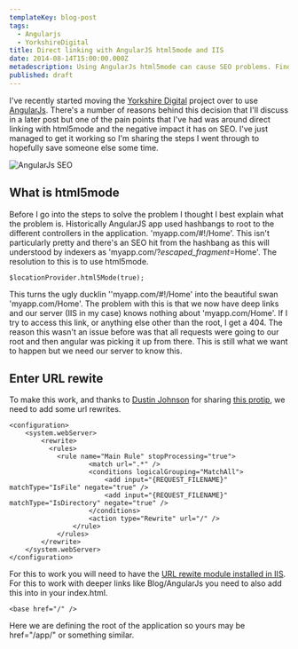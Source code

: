 ```yaml
---
templateKey: blog-post
tags:
  - Angularjs
  - YorkshireDigital
title: Direct linking with AngularJS html5mode and IIS
date: 2014-08-14T15:00:00.000Z
metadescription: Using AngularJs html5mode can cause SEO problems. Find out how to work around them in IIS.
published: draft
---
```


I've recently started moving the [Yorkshire Digital][0] project over to use [AngularJs][1]. There's a number of reasons behind this decision that I'll discuss in a later post but one of the pain points that I've had was around direct linking with html5mode and the negative impact it has on SEO. I've just managed to get it working so I'm sharing the steps I went through to hopefully save someone else some time.

![AngularJs SEO][5]

<!--excerpt-->

What is html5mode
-----------------

Before I go into the steps to solve the problem I thought I best explain what the problem is. Historically AngularJS app used hashbangs to root to the different controllers in the application. 'myapp.com/#!/Home'. This isn't particularly pretty and there's an SEO hit from the hashbang as this will understood by indexers as 'myapp.com/?_escaped_fragment_=Home'. The resolution to this is to use html5mode.

	$locationProvider.html5Mode(true);

This turns the ugly ducklin ''myapp.com/#!/Home' into the beautiful swan 'myapp.com/Home'. The problem with this is that we now have deep links and our server (IIS in my case) knows nothing about 'myapp.com/Home'. If I try to access this link, or anything else other than the root, I get a 404. The reason this wasn't an issue before was that all requests were going to our root and then angular was picking it up from there. This is still what we want to happen but we need our server to know this. 

Enter URL rewite
----------------

To make this work, and thanks to [Dustin Johnson][2] for sharing [this protip][3], we need to add some url rewrites. 

	<configuration>
	    <system.webServer>
	        <rewrite>
	          <rules>
	            <rule name="Main Rule" stopProcessing="true">
	                    <match url=".*" />
	                    <conditions logicalGrouping="MatchAll">
	                        <add input="{REQUEST_FILENAME}" matchType="IsFile" negate="true" />
	                        <add input="{REQUEST_FILENAME}" matchType="IsDirectory" negate="true" />
	                    </conditions>
	                    <action type="Rewrite" url="/" />
	                </rule>
	            </rules>
	        </rewrite>
	    </system.webServer>
	</configuration>

For this to work you will need to have the [URL rewite module installed in IIS][4]. For this to work with deeper links like Blog/AngularJs you need to also add this into <head> in your index.html.

	<base href="/" />

Here we are defining the root of the application so yours may be href="/app/" or something similar.

   [0]: http://www.yorkshiredigital.com
   [1]: https://angularjs.org/
   [2]: https://coderwall.com/dustinrjo
   [3]: https://coderwall.com/p/mycbiq
   [4]: http://www.iis.net/learn/extensions/url-rewrite-module/using-the-url-rewrite-module
   [5]: /../images/angularjs.jpg
